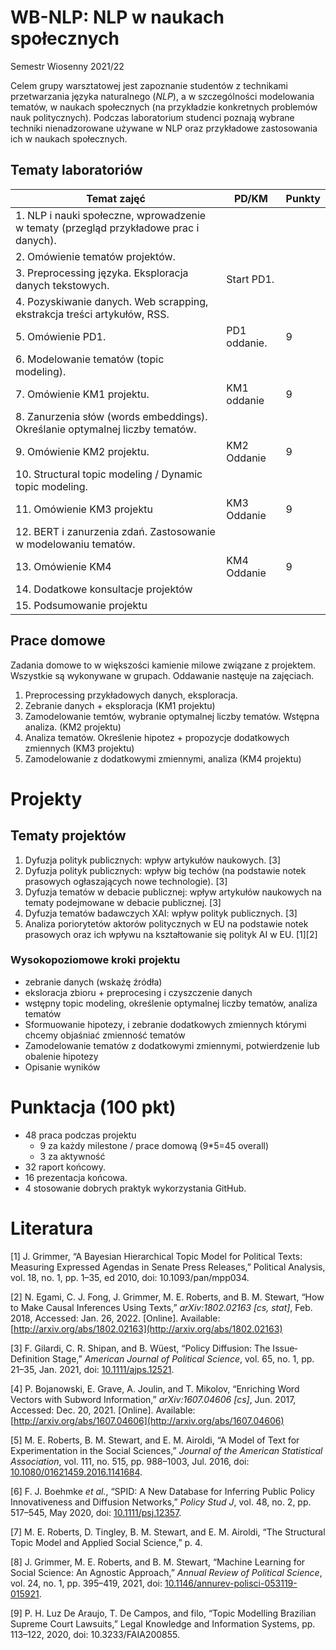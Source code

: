 # WB-NLP: NLP w naukach społecznych
Semestr Wiosenny 2021/22

Celem grupy warsztatowej jest zapoznanie studentów z technikami przetwarzania języka naturalnego (*NLP*), a w szczególności modelowania tematów, w naukach społecznych (na przykładzie konkretnych problemów nauk politycznych). Podczas laboratorium studenci poznają wybrane techniki nienadzorowane używane w NLP oraz przykładowe zastosowania ich w naukach społecznych.

## Tematy laboratoriów

| Temat zajęć | PD/KM | Punkty |
| --- | --- | --- |
| 1. NLP i nauki społeczne, wprowadzenie w tematy (przegląd przykładowe prac i danych). |  |  |
| 2. Omówienie tematów projektów.  |  |  |
| 3. Preprocessing języka. Eksploracja danych tekstowych.  | Start PD1. |  |
| 4. Pozyskiwanie danych. Web scrapping, ekstrakcja treści artykułów, RSS.  |  |  |
| 5. Omówienie PD1. | PD1 oddanie.  | 9 |
| 6. Modelowanie tematów (topic modeling). |  |  |
| 7. Omówienie KM1 projektu. | KM1 oddanie | 9 |
| 8. Zanurzenia słów (words embeddings). Określanie optymalnej liczby tematów. |  |  |
| 9. Omówienie KM2 projektu. | KM2 Oddanie | 9 |
| 10. Structural topic modeling / Dynamic topic modeling.  |  |  |
| 11. Omówienie KM3 projektu | KM3 Oddanie | 9 |
| 12. BERT i zanurzenia zdań. Zastosowanie w modelowaniu tematów. |  |  |
| 13. Omówienie KM4 | KM4 Oddanie | 9 |
| 14. Dodatkowe konsultacje projektów |  |  |
| 15. Podsumowanie projektu |  |  |

## Prace domowe
Zadania domowe to w większości kamienie milowe związane z projektem. Wszystkie są wykonywane w grupach. Oddawanie nastęuje na zajęciach.

1. Preprocessing przykładowych danych, eksploracja.
2. Zebranie danych + eksploracja (KM1 projektu)
3. Zamodelowanie temtów, wybranie optymalnej liczby tematów. Wstępna analiza. (KM2 projektu)
4. Analiza tematów. Określenie hipotez + propozycje dodatkowych zmiennych (KM3 projektu)
5. Zamodelowanie z dodatkowymi zmiennymi, analiza (KM4 projektu)

# Projekty

## Tematy projektów
1. Dyfuzja polityk publicznych: wpływ artykułów naukowych. [3]
2. Dyfuzja polityk publicznych: wpływ big techów (na podstawie notek prasowych ogłaszających nowe technologie). [3]
3. Dyfuzja tematów w debacie publicznej: wpływ artykułów naukowych na tematy podejmowane w debacie publicznej. [3]
4. Dyfuzja tematów badawczych XAI: wpływ polityk publicznych. [3]
5. Analiza poriorytetów aktorów politycznych w EU na podstawie notek prasowych oraz ich wpływu na kształtowanie się polityk AI w EU. [1][2]

### Wysokopoziomowe kroki projektu

- zebranie danych (wskażę źródła)
- eksloracja zbioru + preprocesing i czyszczenie danych
- wstępny topic modeling,  określenie optymalnej liczby tematów, analiza tematów
- Sformuowanie hipotezy, i zebranie dodatkowych zmiennych którymi chcemy objaśniać zmienność tematów
- Zamodelowanie tematów z dodatkowymi zmiennymi, potwierdzenie lub obalenie hipotezy
- Opisanie wyników

# Punktacja (100 pkt)

- 48 praca podczas projektu
    - 9 za każdy milestone / prace domową (9*5=45 overall)
    - 3 za aktywność
- 32 raport końcowy.
- 16 prezentacja końcowa.
- 4 stosowanie dobrych praktyk wykorzystania GitHub.

# Literatura


[1]
J. Grimmer, “A Bayesian Hierarchical Topic Model for Political Texts: Measuring Expressed Agendas in Senate Press Releases,” Political Analysis, vol. 18, no. 1, pp. 1–35, ed 2010, doi: 10.1093/pan/mpp034.

[2]
N. Egami, C. J. Fong, J. Grimmer, M. E. Roberts, and B. M. Stewart, “How to Make Causal Inferences Using Texts,” *arXiv:1802.02163 [cs, stat]*, Feb. 2018, Accessed: Jan. 26, 2022. [Online]. Available: [http://arxiv.org/abs/1802.02163](http://arxiv.org/abs/1802.02163)

[3]
F. Gilardi, C. R. Shipan, and B. Wüest, “Policy Diffusion: The Issue‐Definition Stage,” *American Journal of Political Science*, vol. 65, no. 1, pp. 21–35, Jan. 2021, doi: [10.1111/ajps.12521](https://doi.org/10.1111/ajps.12521).

[4]
P. Bojanowski, E. Grave, A. Joulin, and T. Mikolov, “Enriching Word Vectors with Subword Information,” *arXiv:1607.04606 [cs]*, Jun. 2017, Accessed: Dec. 20, 2021. [Online]. Available: [http://arxiv.org/abs/1607.04606](http://arxiv.org/abs/1607.04606)

[5]
M. E. Roberts, B. M. Stewart, and E. M. Airoldi, “A Model of Text for Experimentation in the Social Sciences,” *Journal of the American Statistical Association*, vol. 111, no. 515, pp. 988–1003, Jul. 2016, doi: [10.1080/01621459.2016.1141684](https://doi.org/10.1080/01621459.2016.1141684).

[6]
F. J. Boehmke *et al.*, “SPID: A New Database for Inferring Public Policy Innovativeness and Diffusion Networks,” *Policy Stud J*, vol. 48, no. 2, pp. 517–545, May 2020, doi: [10.1111/psj.12357](https://doi.org/10.1111/psj.12357).

[7]
M. E. Roberts, D. Tingley, B. M. Stewart, and E. M. Airoldi, “The Structural Topic Model and Applied Social Science,” p. 4.

[8]
J. Grimmer, M. E. Roberts, and B. M. Stewart, “Machine Learning for Social Science: An Agnostic Approach,” *Annual Review of Political Science*, vol. 24, no. 1, pp. 395–419, 2021, doi: [10.1146/annurev-polisci-053119-015921](https://doi.org/10.1146/annurev-polisci-053119-015921).

[9]
P. H. Luz De Araujo, T. De Campos, and filo, “Topic Modelling Brazilian Supreme Court Lawsuits,” Legal Knowledge and Information Systems, pp. 113–122, 2020, doi: 10.3233/FAIA200855.

